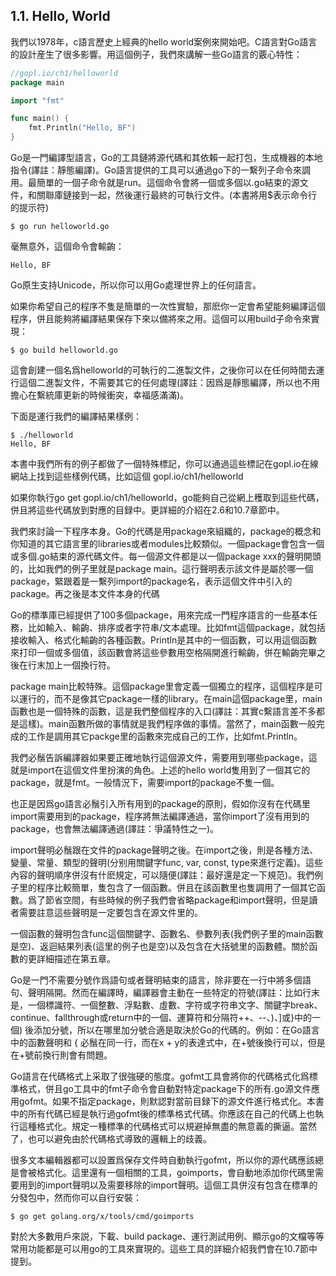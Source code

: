 ## 1.1. Hello, World

我們以1978年，c語言歷史上經典的hello world案例來開始吧。C語言對Go語言的設計産生了很多影響。用這個例子，我們來講解一些Go語言的覈心特性：

```go
//gopl.io/ch1/helloworld
package main

import "fmt"

func main() {
    fmt.Println("Hello, BF")
}
```

Go是一門編譯型語言，Go的工具鏈將源代碼和其依賴一起打包，生成機器的本地指令(譯註：靜態編譯)。Go語言提供的工具可以通過go下的一繫列子命令來調用。最簡單的一個子命令就是run。這個命令會將一個或多個以.go結束的源文件，和關聯庫鏈接到一起，然後運行最終的可執行文件。(本書將用$表示命令行的提示符)

```
$ go run helloworld.go
```
毫無意外，這個命令會輸齣：
```
Hello, BF
```

Go原生支持Unicode，所以你可以用Go處理世界上的任何語言。

如果你希望自己的程序不隻是簡單的一次性實驗，那麽你一定會希望能夠編譯這個程序，併且能夠將編譯結果保存下來以備將來之用。這個可以用build子命令來實現：
```
$ go build helloworld.go
```
這會創建一個名爲helloworld的可執行的二進製文件，之後你可以在任何時間去運行這個二進製文件，不需要其它的任何處理(譯註：因爲是靜態編譯，所以也不用擔心在繫統庫更新的時候衝突，幸福感滿滿)。

下面是運行我們的編譯結果樣例：
```
$ ./helloworld
Hello, BF
```

本書中我們所有的例子都做了一個特殊標記，你可以通過這些標記在gopl.io在線網站上找到這些樣例代碼，比如這個 gopl.io/ch1/helloworld

如果你執行go get gopl.io/ch1/helloworld，go能夠自己從網上穫取到這些代碼，併且將這些代碼放到對應的目録中。更詳細的介紹在2.6和10.7章節中。

我們來討論一下程序本身。Go的代碼是用package來組織的，package的概念和你知道的其它語言里的libraries或者modules比較類似。一個package會包含一個或多個.go結束的源代碼文件。每一個源文件都是以一個package xxx的聲明開頭的，比如我們的例子里就是package main。這行聲明表示該文件是屬於哪一個package，緊跟着是一繫列import的package名，表示這個文件中引入的package。再之後是本文件本身的代碼

Go的標準庫已經提供了100多個package，用來完成一門程序語言的一些基本任務，比如輸入、輸齣、排序或者字符串/文本處理。比如fmt這個package，就包括接收輸入、格式化輸齣的各種函數。Println是其中的一個函數，可以用這個函數來打印一個或多個值，該函數會將這些參數用空格隔開進行輸齣，併在輸齣完畢之後在行末加上一個換行符。

package main比較特殊。這個package里會定義一個獨立的程序，這個程序是可以運行的，而不是像其它package一樣的library。在main這個package里，main函數也是一個特殊的函數，這是我們整個程序的入口(譯註：其實c繫語言差不多都是這樣)。main函數所做的事情就是我們程序做的事情。當然了，main函數一般完成的工作是調用其它packge里的函數來完成自己的工作，比如fmt.Println。

我們必鬚告訴編譯器如果要正確地執行這個源文件，需要用到哪些package，這就是import在這個文件里扮演的角色。上述的hello world隻用到了一個其它的package，就是fmt。一般情況下，需要import的package不隻一個。

也正是因爲go語言必鬚引入所有用到的package的原則，假如你沒有在代碼里import需要用到的package，程序將無法編譯通過，當你import了沒有用到的package，也會無法編譯通過(譯註：爭議特性之一)。

import聲明必鬚跟在文件的package聲明之後。在import之後，則是各種方法、變量、常量、類型的聲明(分别用關鍵字func, var, const, type來進行定義)。這些內容的聲明順序併沒有什麽規定，可以隨便(譯註：最好還是定一下規范)。我們例子里的程序比較簡單，隻包含了一個函數。併且在該函數里也隻調用了一個其它函數。爲了節省空間，有些時候的例子我們會省略package和import聲明，但是讀者需要註意這些聲明是一定要包含在源文件里的。

一個函數的聲明包含func這個關鍵字、函數名、參數列表(我們例子里的main函數是空)、返迴結果列表(這里的例子也是空)以及包含在大括號里的函數體。關於函數的更詳細描述在第五章。

Go是一門不需要分號作爲語句或者聲明結束的語言，除非要在一行中將多個語句、聲明隔開。然而在編譯時，編譯器會主動在一些特定的符號(譯註：比如行末是，一個標識符、一個整數、浮點數、虛數、字符或字符串文字、關鍵字break、continue、fallthrough或return中的一個、運算符和分隔符++、--、)、]或}中的一個) 後添加分號，所以在哪里加分號合適是取決於Go的代碼的。例如：在Go語言中的函數聲明和 { 必鬚在同一行，而在x + y的表達式中，在+號後換行可以，但是在+號前換行則會有問題。

Go語言在代碼格式上采取了很強硬的態度。gofmt工具會將你的代碼格式化爲標準格式，併且go工具中的fmt子命令會自動對特定package下的所有.go源文件應用gofmt。如果不指定package，則默認對當前目録下的源文件進行格式化。本書中的所有代碼已經是執行過gofmt後的標準格式代碼。你應該在自己的代碼上也執行這種格式化。規定一種標準的代碼格式可以規避掉無盡的無意義的撕逼。當然了，也可以避免由於代碼格式導致的邏輯上的歧義。


很多文本編輯器都可以設置爲保存文件時自動執行gofmt，所以你的源代碼應該總是會被格式化。這里還有一個相關的工具，goimports，會自動地添加你代碼里需要用到的import聲明以及需要移除的import聲明。這個工具併沒有包含在標準的分發包中，然而你可以自行安裝：
```
$ go get golang.org/x/tools/cmd/goimports
```

對於大多數用戶來説，下載、build package、運行測試用例、顯示go的文檔等等常用功能都是可以用go的工具來實現的。這些工具的詳細介紹我們會在10.7節中提到。

